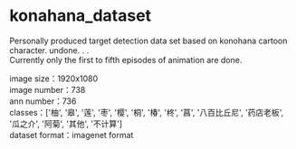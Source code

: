 # konahana_dataset
Personally produced target detection data set based on konohana cartoon character. undone. . .<br>
Currently only the first to fifth episodes of animation are done.

image size：1920x1080<br>
image number：738<br>
ann number：736<br>
classes：['柚', '皋', '莲', '枣', '樱', '桐', '椿', '柊', '菖', '八百比丘尼', '药店老板', '瓜之介', '阿菊', '其他', '不计算']<br>
dataset format：imagenet format<br>
